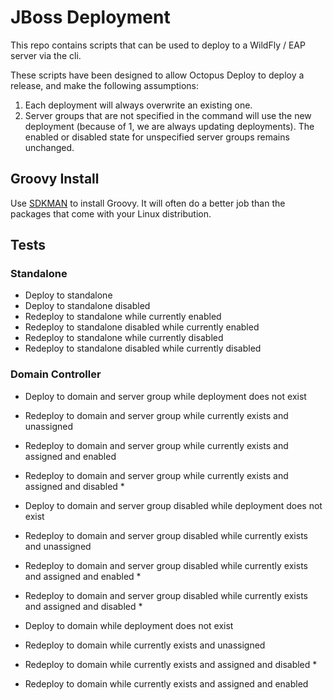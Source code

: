 # JBoss Deployment

This repo contains scripts that can be used to deploy to a WildFly / EAP server
via the cli.

These scripts have been designed to allow Octopus Deploy to deploy a release, and 
make the following assumptions:

1.  Each deployment will always overwrite an existing one.
2.  Server groups that are not specified in the command will use the new deployment (because of 1, we are always 
    updating deployments). The enabled or disabled state for unspecified server groups remains unchanged.
    
## Groovy Install

Use [SDKMAN](http://sdkman.io/) to install Groovy. It will often do a better job than the packages that come
with your Linux distribution.

## Tests

### Standalone
* Deploy to standalone
* Deploy to standalone disabled
* Redeploy to standalone while currently enabled
* Redeploy to standalone disabled while currently enabled
* Redeploy to standalone while currently disabled
* Redeploy to standalone disabled while currently disabled

### Domain Controller
* Deploy to domain and server group while deployment does not exist
* Redeploy to domain and server group while currently exists and unassigned
* Redeploy to domain and server group while currently exists and assigned and enabled
* Redeploy to domain and server group while currently exists and assigned and disabled *

* Deploy to domain and server group disabled while deployment does not exist
* Redeploy to domain and server group disabled while currently exists and unassigned
* Redeploy to domain and server group disabled while currently exists and assigned and enabled *
* Redeploy to domain and server group disabled while currently exists and assigned and disabled *

* Deploy to domain while deployment does not exist
* Redeploy to domain while currently exists and unassigned
* Redeploy to domain while currently exists and assigned and disabled *
* Redeploy to domain while currently exists and assigned and enabled
